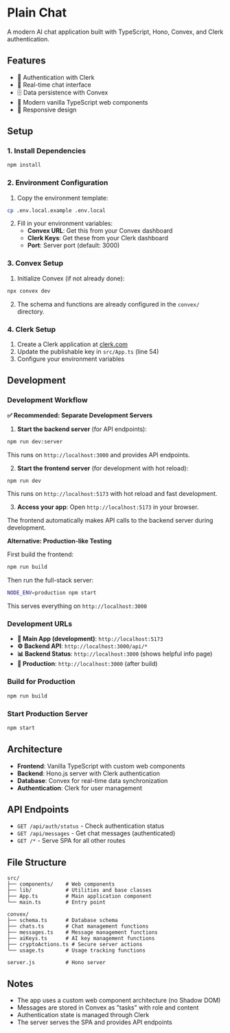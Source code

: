 # Plain Chat

A modern AI chat application built with TypeScript, Hono, Convex, and Clerk authentication.

## Features

- 🔐 Authentication with Clerk
- 💬 Real-time chat interface
- 🗄️ Data persistence with Convex
- 🎨 Modern vanilla TypeScript web components
- 📱 Responsive design

## Setup

### 1. Install Dependencies

```bash
npm install
```

### 2. Environment Configuration

1. Copy the environment template:

```bash
cp .env.local.example .env.local
```

2. Fill in your environment variables:
   - **Convex URL**: Get this from your Convex dashboard
   - **Clerk Keys**: Get these from your Clerk dashboard
   - **Port**: Server port (default: 3000)

### 3. Convex Setup

1. Initialize Convex (if not already done):

```bash
npx convex dev
```

2. The schema and functions are already configured in the `convex/` directory.

### 4. Clerk Setup

1. Create a Clerk application at [clerk.com](https://clerk.com)
2. Update the publishable key in `src/App.ts` (line 54)
3. Configure your environment variables

## Development

### Development Workflow

**✅ Recommended: Separate Development Servers**

1. **Start the backend server** (for API endpoints):

```bash
npm run dev:server
```

This runs on `http://localhost:3000` and provides API endpoints.

2. **Start the frontend server** (for development with hot reload):

```bash
npm run dev
```

This runs on `http://localhost:5173` with hot reload and fast development.

3. **Access your app**: Open `http://localhost:5173` in your browser.

The frontend automatically makes API calls to the backend server during development.

**Alternative: Production-like Testing**

First build the frontend:

```bash
npm run build
```

Then run the full-stack server:

```bash
NODE_ENV=production npm start
```

This serves everything on `http://localhost:3000`

### Development URLs

- **🎯 Main App (development)**: `http://localhost:5173`
- **⚙️ Backend API**: `http://localhost:3000/api/*`
- **📊 Backend Status**: `http://localhost:3000` (shows helpful info page)
- **🚀 Production**: `http://localhost:3000` (after build)

### Build for Production

```bash
npm run build
```

### Start Production Server

```bash
npm start
```

## Architecture

- **Frontend**: Vanilla TypeScript with custom web components
- **Backend**: Hono.js server with Clerk authentication
- **Database**: Convex for real-time data synchronization
- **Authentication**: Clerk for user management

## API Endpoints

- `GET /api/auth/status` - Check authentication status
- `GET /api/messages` - Get chat messages (authenticated)
- `GET /*` - Serve SPA for all other routes

## File Structure

```
src/
├── components/    # Web components
├── lib/           # Utilities and base classes
├── App.ts         # Main application component
└── main.ts        # Entry point

convex/
├── schema.ts      # Database schema
├── chats.ts       # Chat management functions
├── messages.ts    # Message management functions
├── aiKeys.ts      # AI key management functions
├── cryptoActions.ts # Secure server actions
└── usage.ts       # Usage tracking functions

server.js          # Hono server
```

## Notes

- The app uses a custom web component architecture (no Shadow DOM)
- Messages are stored in Convex as "tasks" with role and content
- Authentication state is managed through Clerk
- The server serves the SPA and provides API endpoints
